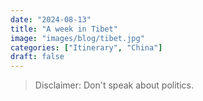```yaml
---
date: "2024-08-13"
title: "A week in Tibet"
image: "images/blog/tibet.jpg"
categories: ["Itinerary", "China"]
draft: false
---
```


> Disclaimer: Don't speak about politics.

